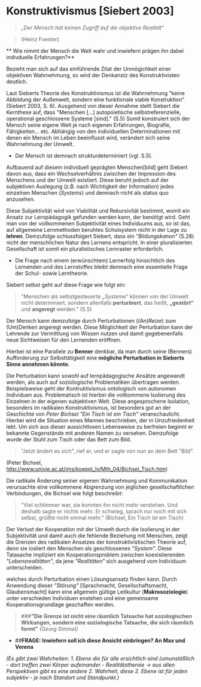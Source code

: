 # Konstruktivismus [Siebert 2003]
>*„Der Mensch hat keinen Zugriff auf
>die objektive Realität“*

>(Heinz Foester)

** Wie nimmt der Mensch die Welt wahr und inwiefern prägen ihn dabei indivduelle Erfahrungen?**

Bezieht man sich auf das einführende Zitat der Unmögichkeit einer objektiven Wahrnehmung, so wird der Denkanstz des Konstruktivisten deutlich.

Laut Sieberts Theorie des Konstruktivismus ist die Wahrnehmung "keine Abbildung der Außenwelt, sondern eine funktionale viable Konstruktion" (Siebert 2003, S. 6).
Ausgehend von dieser Annahme stellt Siebert die Kernthese auf, dass "Menschen [...] autopoietische
selbstreferenzielle, operational geschlossene Systeme [sind]." (S.5)
Somit konstruiert sich der Mensch seine eigene Welt je nach eigenen Erfahrungen, Biografie, Fähigkeiten... etc.
Abhängig von den individuellen Determinationen mit denen ein Mensch im Leben beeinflusst wird, verändert sich seine Wahrnehmung der Umwelt.
- Der Mensch ist demnach strukturdeterminiert (vgl. S.5).


Aufbauend auf diesem individuell geprägten Menschen[bild] geht Siebert davon aus, dass ein Wechselverhältnis zwischen der Impression des Menschens und der Umwelt existiert.
Diese beruht jedoch auf der subjektiven Auslegung (z.B. nach Wichtigkeit der Information) jedes einzelnen Menschen (*Systems*) und demnach nicht als status quo anzusehen.

Diese Subjektivität wird von Viabilität und Rekursivität bestimmt, womit ein Ansatz zur Lernpädagogik gefunden werden kann, der benötigt wird.
Geht man von der vollkommenen Subjektivität eines Individuums aus, so ist das, auf allgemeine Lernmethoden beruhtes Schulsystem nicht in der Lage zu **lehren**.
Demzufolge schlussfolgert Siebert, dass ein *"Bildungskanon"* (S.28) nicht der menschlichen Natur des Lernens entspricht.
In einer pluralisierten Gesellschaft ist somit ein pluralistisches Lernraster erforderlich.
- Die Frage nach einem (erwünschtem) Lernerfolg hinsichtlich des Lernenden und des Lernstoffes bleibt demnach eine essentielle Frage der Schul- sowie Lerntheorie.

Siebert selbst geht auf diese Frage wie folgt ein:
>"Menschen als selbstgesteuerte *„Systeme“* können von der Umwelt nicht determiniert, sondern allenfalls **perturbiert**, das heißt, **„gestört“** und **angeregt** werden." (S.5)

Der Mensch kann demzufolge durch Perturbationen (*(An)Reize*) zum (Um)Denken angeregt werden.
Diese Möglichkeit der Perturbation kann der Lehrende zur Vermittlung von Wissen nutzen und damit gegebenenfalls neue Sichtweisen für den Lernenden eröffnen.

Hierbei ist eine Parallele zu **Benner** denkbar, da man durch seine (Benners) Aufforderung zur Selbsttätigkeit eine **mögliche Perturbation in Sieberts Sinne annehmen könnte.**

Die Perturbation kann sowohl auf lernpädagogische Ansätze angewandt werden, als auch auf soziologische Problematiken übertragen werden.
Beispielsweise geht der Kontruktivismus ontologisch von autonomen Individuen aus.
Problematisch ist hierbei die vollkommene Isolierung des Einzelnen in der eigenen subjektiven Welt.
Diese angesprochene Isolation, besonders im radikalen Konstruktivismus, ist besonders gut an der Geschichte von *Peter Bichsel* *"Ein Tisch ist ein Tisch"* veranschaulicht. Hierbei wird die Situation eines Mannes beschrieben, der in Unzufriedenheit lebt. Um sich aus dieser aussichtlosen Lebensweise zu berfreien beginnt er bekannte Gegenstände mit anderen Namen zu versehen. Demzufolge wurde der Stuhl zum Tisch oder das Bett zum Bild.
> "Jetzt ändert es sich", rief er, und er sagte von nun an dem Bett "Bild".
>
(Peter Bichsel, http://www.univie.ac.at/ims/koeppl_lv/Mth_04/Bichsel_Tisch.htm)

Die radikale Änderung seiner eigenen Wahrnehmung und Kommunikation verursachte eine vollkommene Abgrenzung von jeglichen gesellschaftlichen Verbindungen, die Bichsel wie folgt beschreibt:

>"Viel schlimmer war, sie konnten ihn nicht mehr verstehen. Und deshalb sagte er nichts mehr. Er schwieg, sprach nur noch mit sich selbst, grüßte nicht einmal mehr." (Bichsel, Ein Tisch ist ein Tisch)

Der Verlust der Kooperation mit der Umwelt durch die Isolierung in der Subjektivität und damit auch die fehlende Beziehung mit Menschen, zeigt die Grenzen des radikalen Ansatzes der konstruktivistischen Theorie auf, denn sie iosliert den Menschen als geschlossenes *"System"*.
Diese Tatasache impliziert ein Kooperationsproblem zwischen koexistierenden *"Lebensrealitäten"*, da jene *"Realitäten"* sich ausgehend vom Individuum unterscheiden. 

 welches durch Perturbation einen Lösungsansatz finden kann.
Durch Anwendung dieser *"Störung"* [Sprachmacht, Gesellschaftsmacht, Glaubensmacht] kann eine allgemein gültige Leitkultur (**Makrosoziologie**) unter verschieden Individuen enstehen und eine gemeinsame Kooperationsgrundlage geschaffen werden.


> ###**"Die Grenze ist nicht eine räumlich Tatsache hat sozologischen Wirkungen, sondern eine soziologische Tatsache, die sich räumlich formt"**
>*(Georg Simmel)*





- ##**FRAGE: Inwiefern soll ich diese Ansicht einbringen? An Max und Verena**

*(Es gibt zwei Wahrheiten: 1. Ebene die für alle ersichtlich sind (umunstößlich - dort treffen zwei Körper aufeinander - Realitätstheroie -> aus allen Perspektiven gibt es eine andere 2. Wahrheit, diese 2. Ebene ist für jeden subjektiv - je nach Standort und Standpunkt.)*
